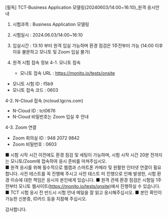 [필독] TCT-Business Application 모델링(20240603/14:00~16:10)_원격 응시안내

1. 시험과목 : Business Application 모델링
2. 시험일시 : 2024.06.03/14:00~16:10
3. 입실시간 : 13:10 부터 원격 입실 가능하며 환경 점검은 1주전부터 가능
(14:00 이후 이유 불문하고 모니토 및 Zoom 입실 불가)

4. 원격 시험 접속 정보
 4-1. 모니토 접속
	  - 모니토 접속 URL : https://monito.io/tests/onsite
  - 모니토 시험 ID : f5b9
  - 모니토 접속 코드 : 0603

 4-2. N-Cloud 접속 (ncloud.lgcns.com)
  - N-Cloud ID : tct0676
  - N-Cloud 비밀번호는 Zoom 입실 후 안내

 4-3. Zoom 연결
  - Zoom 회의실 ID : 948 2072 9842
  - Zoom 비밀번호 : 0603

■ 시험 시작 시간 이전에도 환경 점검 및 세팅이 가능하며, 시험 시작 시간 20분 전까지는 모니토/Zoom에 접속하여 응시 준비를 마쳐주십시오.  
■ 원격 응시를 위해 필수적으로 웹캠과 스마트폰 카메라 및 원활한 인터넷 연결이 필요합니다. 사전 테스트를 꼭 진행해 주시고 사전 테스트 미 진행으로 인해 발생한, 시험 환경 이슈에 대한 책임은 응시자 본인에게 있습니다.
■ 원격 관제 환경 점검은 시험일 1주 전부터 모니토 웹사이트(https://monito.io/tests/onsite)에서 진행하실 수 있습니다.
■ TCT 시험 응시 전 반드시 시험 안내 메일을 잘 읽고 응시해주십시오.
■ 본인 확인이 가능한 신분증, ID카드 등을 지참해 주십시오.

감사합니다.